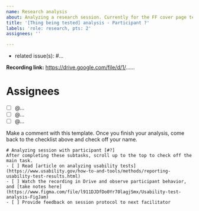 ```yaml
---
name: Research analysis
about: Analyzing a research session. Currently for the FF cover page tests. --------
title: '[Thing being tested] analysis - Participant ?'
labels: 'role: research, pts: 2'
assignees: ''

---
```


- related issue(s): #...

**Recording link:** https://drive.google.com/file/d/1/......


# Assignees
- [ ] @...
- [ ] @...
- [ ] @...

Make a comment with this template. Once you finish your analysis, come back to the checklist above and check off your name.

```
# Analyzing session with participant [#?]
After completing these subtasks, scroll up to the top to check off the main task.
- [ ] Read [article on analyzing usability tests](https://www.usability.gov/how-to-and-tools/methods/reporting-usability-test-results.html)
- [ ] Watch the recording in Drive and observe participant behavior, and [take notes here](https://www.figma.com/file/l911DJDfDo0Yr70lagjSmx/Usability-test-analysis-FigJam)
- [ ] Provide feedback on session protocol to next facilitator
```
